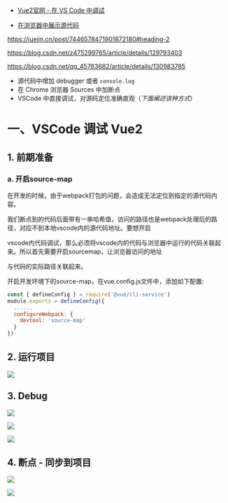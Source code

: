 

* [Vue2官网 - 在 VS Code 中调试](https://v2.cn.vuejs.org/v2/cookbook/debugging-in-vscode.html)

* [在浏览器中展示源代码](https://v2.cn.vuejs.org/v2/cookbook/debugging-in-vscode.html#在浏览器中展示源代码)







https://juejin.cn/post/7446578471901872180#heading-2

https://blog.csdn.net/z475299765/article/details/129793403

https://blog.csdn.net/qq_45763682/article/details/130983785





- 源代码中增加 debugger 或者 `console.log`
- 在 Chrome 浏览器 Sources 中加断点
- VSCode 中直接调试，对源码定位准确直观（*下面阐述该种方式*）





# 一、VSCode 调试 Vue2

## 1. 前期准备

### a. 开启source-map

在开发的时候，由于webpack打包的问题，会造成无法定位到指定的源代码内容。

我们断点到的代码后面带有一串哈希值，访问的路径也是webpack处理后的路径，对应不到本地vscode内的源代码地址。要想开启

vscode内代码调试，那么必须将vscode内的代码与浏览器中运行的代码关联起来。所以首先需要开启sourcemap，让浏览器访问的地址

与代码的实际路径关联起来。



开启开发环境下的source-map，在vue.config.js文件中，添加如下配置:

```js
const { defineConfig } = require('@vue/cli-service')
module.exports = defineConfig({
  ......
  configureWebpack: {
    devtool: 'source-map'
  }
})
```



## 2. 运行项目

![](/AllFiles/调试技巧_模拟环境/06_VSCode调试Vue/images/001.png)



## 3. Debug

![](/AllFiles/调试技巧_模拟环境/06_VSCode调试Vue/images/002.png)

![](/AllFiles/调试技巧_模拟环境/06_VSCode调试Vue/images/003.png)

![](/AllFiles/调试技巧_模拟环境/06_VSCode调试Vue/images/006.png)



## 4. 断点 - 同步到项目

![](/AllFiles/调试技巧_模拟环境/06_VSCode调试Vue/images/004.png)

![](/AllFiles/调试技巧_模拟环境/06_VSCode调试Vue/images/005.png)



















